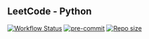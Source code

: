 ## LeetCode - Python

[![Workflow Status](https://img.shields.io/github/actions/workflow/status/shilin83/leetcode-python/ci.yml?branch=main&style=flat-square&logo=github&label=CI)](https://github.com/shilin83/leetcode-python/actions)
[![pre-commit](https://img.shields.io/badge/pre--commit-enabled-brightgreen?logo=pre-commit)](https://github.com/pre-commit/pre-commit)
[![Repo size](https://img.shields.io/github/repo-size/shilin83/leetcode-python?style=flat-square&label=Repo%20size)](https://shields.io/badges/git-hub-repo-size)
